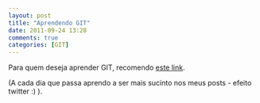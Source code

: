 ```yaml
---
layout: post
title: "Aprendendo GIT"
date: 2011-09-24 13:28
comments: true
categories: [GIT]
---
```


Para quem deseja aprender GIT, recomendo [este link][1].

(A cada dia que passa aprendo a ser mais sucinto nos meus posts - efeito twitter :) ).



[1]: http://progit.org/
